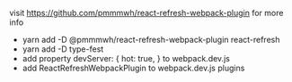 visit https://github.com/pmmmwh/react-refresh-webpack-plugin for more info

- yarn add -D @pmmmwh/react-refresh-webpack-plugin react-refresh
- yarn add -D type-fest
- add property 
    devServer: {
        hot: true,
    }
    to webpack.dev.js
- add ReactRefreshWebpackPlugin to webpack.dev.js plugins